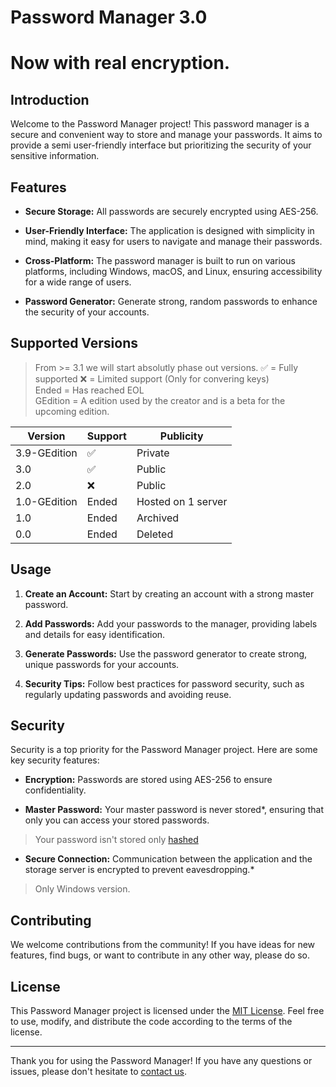 # Password Manager 3.0  
# Now with real encryption.
## Introduction

Welcome to the Password Manager project! This password manager is a secure and convenient way to store and manage your passwords. It aims to provide a semi user-friendly interface but prioritizing the security of your sensitive information.

## Features

- **Secure Storage:** All passwords are securely encrypted using AES-256.
  
- **User-Friendly Interface:** The application is designed with simplicity in mind, making it easy for users to navigate and manage their passwords.

- **Cross-Platform:** The password manager is built to run on various platforms, including Windows, macOS, and Linux, ensuring accessibility for a wide range of users.

- **Password Generator:** Generate strong, random passwords to enhance the security of your accounts.


## Supported Versions  

> From >= 3.1 we will start absolutly phase out versions.
> ✅ = Fully supported
> ❌ = Limited support (Only for convering keys)  
> Ended = Has reached EOL  
> GEdition = A edition used by the creator and is a beta for the upcoming edition.

| Version | Support          | Publicity          |
| ------- | ------------------ | ------------------ |
| 3.9-GEdition   | ✅ | Private |
| 3.0   | ✅ | Public |
| 2.0   | ❌ | Public |
| 1.0-GEdition   | Ended                |Hosted on 1 server|
| 1.0   | Ended |Archived|
| 0.0  | Ended                |Deleted|

## Usage

1. **Create an Account:** Start by creating an account with a strong master password.

2. **Add Passwords:** Add your passwords to the manager, providing labels and details for easy identification.

3. **Generate Passwords:** Use the password generator to create strong, unique passwords for your accounts.

5. **Security Tips:** Follow best practices for password security, such as regularly updating passwords and avoiding reuse.

## Security

Security is a top priority for the Password Manager project. Here are some key security features:

- **Encryption:** Passwords are stored using AES-256 to ensure confidentiality.

- **Master Password:** Your master password is never stored*, ensuring that only you can access your stored passwords.  
>Your password isn't stored only [hashed](https://en.wikipedia.org/wiki/Hash_function)

- **Secure Connection:** Communication between the application and the storage server is encrypted to prevent eavesdropping.*  
> Only Windows version.

## Contributing

We welcome contributions from the community! If you have ideas for new features, find bugs, or want to contribute in any other way, please do so.

## License

This Password Manager project is licensed under the [MIT License](LICENSE). Feel free to use, modify, and distribute the code according to the terms of the license.

---

Thank you for using the Password Manager! If you have any questions or issues, please don't hesitate to [contact us](mailto:support@pacsoft.xyz).
